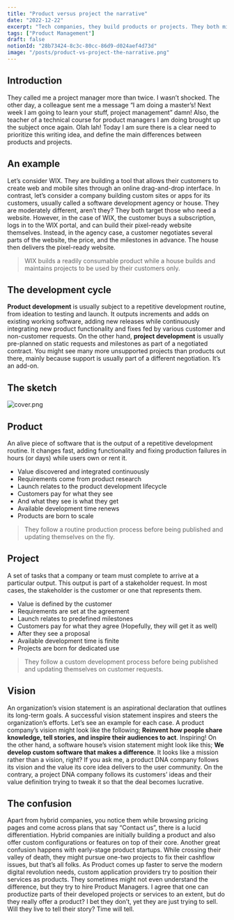 ```yaml
---
title: "Product versus project the narrative"
date: "2022-12-22"
excerpt: "Τech companies, they build products or projects. They both might bring in fuel to get them going; however, apart from making money, what’s the vision? That's usually a good question to ask when trying to differentiate product and project 🧬DNA companies."
tags: ["Product Management"]
draft: false
notionId: "28b73424-8c3c-80cc-86d9-d024aef4d73d"
image: "/posts/product-vs-project-the-narrative.png"
---
```



## **Introduction**


They called me a project manager more than twice. I wasn’t shocked. The other day, a colleague sent me a message “I am doing a master’s! Next week I am going to learn your stuff, project management” damn! Also, the teacher of a technical course for product managers I am doing brought up the subject once again. Olah lah! Today I am sure there is a clear need to prioritize this writing idea, and define the main differences between products and projects.


## **An example**


Let’s consider WIX. They are building a tool that allows their customers to create web and mobile sites through an online drag-and-drop interface. In contrast, let’s consider a company building custom sites or apps for its customers, usually called a software development agency or house. They are moderately different, aren’t they? They both target those who need a website. However, in the case of WIX, the customer buys a subscription, logs in to the WIX portal, and can build their pixel-ready website themselves. Instead, in the agency case, a customer negotiates several parts of the website, the price, and the milestones in advance. The house then delivers the pixel-ready website.

> WIX builds a readily consumable product while a house builds and maintains projects to be used by their customers only.

## **The development cycle**


**Product development** is usually subject to a repetitive development routine, from ideation to testing and launch. It outputs increments and adds on existing working software, adding new releases while continuously integrating new product functionality and fixes fed by various customer and non-customer requests. On the other hand, **project development** is usually pre-planned on static requests and milestones as part of a negotiated contract. You might see many more unsupported projects than products out there, mainly because support is usually part of a different negotiation. It’s an add-on.


## **The sketch**


![cover.png](/posts/product-vs-project-the-narrative-img1.png)


## **Product**


An alive piece of software that is the output of a repetitive development routine. It changes fast, adding functionality and fixing production failures in hours (or days) while users own or rent it.

- Value discovered and integrated continuously
- Requirements come from product research
- Launch relates to the product development lifecycle
- Customers pay for what they see
- And what they see is what they get
- Available development time renews
- Products are born to scale
> They follow a routine production process before being published and updating themselves on the fly.

## **Project**


A set of tasks that a company or team must complete to arrive at a particular output. This output is part of a stakeholder request. In most cases, the stakeholder is the customer or one that represents them.

- Value is defined by the customer
- Requirements are set at the agreement
- Launch relates to predefined milestones
- Customers pay for what they agree (Hopefully, they will get it as well)
- After they see a proposal
- Available development time is finite
- Projects are born for dedicated use
> They follow a custom development process before being published and updating themselves on customer requests.

## **Vision**


An organization’s vision statement is an aspirational declaration that outlines its long-term goals. A successful vision statement inspires and steers the organization’s efforts. Let’s see an example for each case. A product company’s vision might look like the following; **Reinvent how people share knowledge, tell stories, and inspire their audiences to act**. Inspiring! On the other hand, a software house’s vision statement might look like this; **We develop custom software that makes a difference**. It looks like a mission rather than a vision, right? If you ask me, a product DNA company follows its vision and the value its core idea delivers to the user community. On the contrary, a project DNA company follows its customers’ ideas and their value definition trying to tweak it so that the deal becomes lucrative.


## **The confusion**


Apart from hybrid companies, you notice them while browsing pricing pages and come across plans that say “Contact us”, there is a lucid differentiation. Hybrid companies are initially building a product and also offer custom configurations or features on top of their core. Another great confusion happens with early-stage product startups. While crossing their valley of death, they might pursue one-two projects to fix their cashflow issues, but that’s all folks. As Product comes up faster to serve the modern digital revolution needs, custom application providers try to position their services as products. They sometimes might not even understand the difference, but they try to hire Product Managers. I agree that one can productize parts of their developed projects or services to an extent, but do they really offer a product? I bet they don’t, yet they are just trying to sell. Will they live to tell their story? Time will tell.


